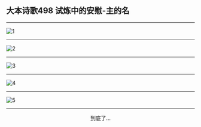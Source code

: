 
## 大本诗歌498 试炼中的安慰-主的名
        
<div id="aplayer0"></div>

---

<img alt="1" data-original="https://cdn.jsdelivr.net/gh/k34869/shi/data/d0497/1">

---

<img alt="2" data-original="https://cdn.jsdelivr.net/gh/k34869/shi/data/d0497/2">

---

<img alt="3" data-original="https://cdn.jsdelivr.net/gh/k34869/shi/data/d0497/3">

---

<img alt="4" data-original="https://cdn.jsdelivr.net/gh/k34869/shi/data/d0497/4">

---

<img alt="5" data-original="https://cdn.jsdelivr.net/gh/k34869/shi/data/d0497/5">

---

<p style="text-align: center">到底了...</p>

<script src="/js/dist-view.js"></script>

<script>
MAIN.id = 'd0497';
        
const ap0 = new APlayer({
    container: document.getElementById('aplayer0'),
    volume: 1,
    loop: 'none',
    preload: 'none',
    audio: [{
        name: '大本诗歌498.mp3',
        artist: '大本诗歌',
        url: 'https://res.wx.qq.com/voice/getvoice?mediaid=MzI0NTk3MDM5M18yMjQ3NDkzODEz',
        cover: '/favicon'
    }]
});
</script>
